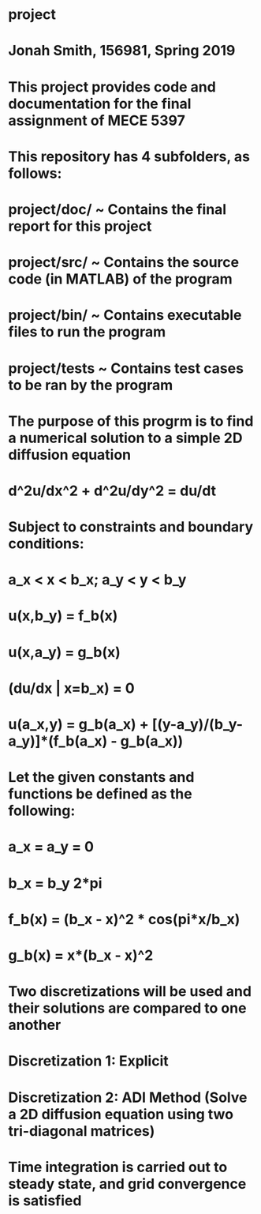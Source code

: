 # project
# Jonah Smith, 156981, Spring 2019
# This project provides code and documentation for the final assignment of MECE 5397
# 
# This repository has 4 subfolders, as follows:
# project/doc/ ~ Contains the final report for this project
# project/src/ ~ Contains the source code (in MATLAB) of the program
# project/bin/ ~ Contains executable files to run the program
# project/tests ~ Contains test cases to be ran by the program
#
# The purpose of this progrm is to find a numerical solution to a simple 2D diffusion equation
#
#      d^2u/dx^2 + d^2u/dy^2 = du/dt
#
# Subject to constraints and boundary conditions:
# a_x < x < b_x;     a_y < y < b_y
# u(x,b_y) = f_b(x)
# u(x,a_y) = g_b(x)
# (du/dx | x=b_x) = 0
# u(a_x,y) = g_b(a_x) + [(y-a_y)/(b_y-a_y)]*(f_b(a_x) - g_b(a_x))
#
# Let  the given constants and functions be defined as the following:
# a_x = a_y = 0
# b_x = b_y  2*pi
# f_b(x) = (b_x - x)^2 * cos(pi*x/b_x)
# g_b(x) = x*(b_x - x)^2
#
#
# Two discretizations will be used and their solutions are compared to one another
# Discretization 1: Explicit
# Discretization 2: ADI Method (Solve a 2D diffusion equation using two tri-diagonal matrices)
#
# Time integration is carried out to steady state, and grid convergence is satisfied